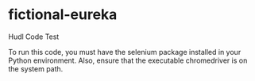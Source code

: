 # fictional-eureka
Hudl Code Test

To run this code, you must have the selenium package installed in your Python environment.
Also, ensure that the executable chromedriver is on the system path.